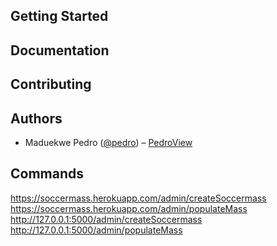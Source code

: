 <!-- SoccerMASS2018 -->
<!-- mongodb+srv://ChukwuEmeka:SoccerMASS2018@cluster0.sqy5y.mongodb.net/test
-->
<!-- <p align="center">
  <a aria-label="Vercel logo" href="https://vercel.com">
    <img src="https://img.shields.io/badge/MADE%20BY%20Vercel-000000.svg?style=for-the-badge&logo=ZEIT&labelColor=000000&logoWidth=20">
  </a>
  <a aria-label="NPM version" href="https://www.npmjs.com/package/next">
    <img alt="" src="https://img.shields.io/npm/v/next.svg?style=for-the-badge&labelColor=000000">
  </a>
  <a aria-label="License" href="https://github.com/vercel/next.js/blob/canary/license.md">
    <img alt="" src="https://img.shields.io/npm/l/next.svg?style=for-the-badge&labelColor=000000">
  </a>
  <a aria-label="Join the community on GitHub" href="https://github.com/vercel/next.js/discussions">
    <img alt="" src="https://img.shields.io/badge/Join%20the%20community-blueviolet.svg?style=for-the-badge&logo=Next.js&labelColor=000000&logoWidth=20">
  </a>
</p> -->

## Getting Started

<!-- Visit <a aria-label="next.js learn" href="https://nextjs.org/learn">https://nextjs.org/learn</a> to get started with Next.js. -->

## Documentation

<!-- Visit <a aria-label="next.js learn" href="https://nextjs.org/docs">https://nextjs.org/docs</a> to view the documentation. -->

## Contributing

<!-- Please see our [contributing.md](/contributing.md). -->

## Authors

- Maduekwe Pedro ([@pedro](https://twitter.com/ped70)) – [PedroView](https://PedroView.com)

## Commands

https://soccermass.herokuapp.com/admin/createSoccermass
https://soccermass.herokuapp.com/admin/populateMass
http://127.0.0.1:5000/admin/createSoccermass
http://127.0.0.1:5000/admin/populateMass
